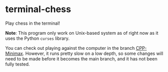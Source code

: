 # terminal-chess
Play chess in the terminal!

<b>Note</b>: </i>This program only work on Unix-based system as of right now as it uses the Python `curses` library.</i>

You can check out playing against the computer in the branch [CPP-Minimax](https://github.com/vincentarcuri/terminal-chess/tree/CPP-Minimax). However, it runs pretty slow on a low depth, so some changes will need to be made before it becomes the main branch, and it has not been fully tested.
